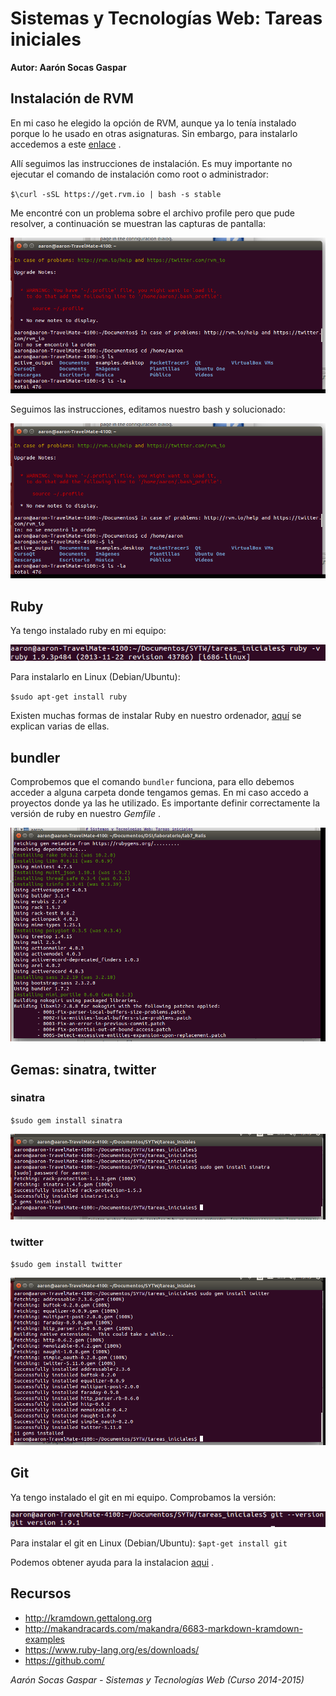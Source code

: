 # Sistemas y Tecnologías Web: Tareas iniciales

**Autor: Aarón Socas Gaspar**

## Instalación de RVM

En mi caso he elegido la opción de RVM, aunque ya lo tenía instalado porque lo he usado en otras asignaturas.
Sin embargo, para instalarlo accedemos a este [enlace](https://rvm.io/) .

Allí seguimos las instrucciones de instalación. Es muy importante no ejecutar el comando de instalación como root o administrador:

`
$\curl -sSL https://get.rvm.io | bash -s stable
`

Me encontré con un problema sobre el archivo profile pero que pude resolver, a continuación se muestran las capturas de pantalla:

![Error de instalacion rvm](capturas/captura_rvm01.png)

Seguimos las instrucciones, editamos nuestro bash y solucionado:

![Error solucionado](capturas/captura_rvm01.png)


## Ruby

Ya tengo instalado ruby en mi equipo:

![Versión de Ruby instalada](capturas/ruby01.png)

Para instalarlo en Linux (Debian/Ubuntu):

`
$sudo apt-get install ruby
`

Existen muchas formas de instalar Ruby en nuestro ordenador, [aquí](https://www.ruby-lang.org/en/installation/) se explican varias de ellas.


## bundler

Comprobemos que el comando `bundler` funciona, para ello debemos acceder a alguna carpeta donde tengamos gemas. En mi caso accedo a proyectos donde ya las he utilizado.
Es importante definir correctamente la versión de ruby en nuestro _Gemfile_ .

![Prueba del comando bundler](capturas/bundler03.png)


## Gemas: sinatra, twitter

### sinatra
`
$sudo gem install sinatra
`

![Instalacion de la gema sinatra](capturas/sinatra01.png)

### twitter
`
$sudo gem install twitter
`

![Instalacion de la gema sinatra](capturas/twitter01.png)


## Git

Ya tengo instalado el git en mi equipo. Comprobamos la versión:

![Versión de git instalada](capturas/git01.png)

Para instalar el git en Linux (Debian/Ubuntu): 
`
$apt-get install git
` 

Podemos obtener ayuda para la instalacion [aqui](https://help.github.com/articles/set-up-git) .

## Recursos

- http://kramdown.gettalong.org
- http://makandracards.com/makandra/6683-markdown-kramdown-examples
- https://www.ruby-lang.org/es/downloads/
- https://github.com/



*Aarón Socas Gaspar - Sistemas y Tecnologías Web (Curso 2014-2015)*
